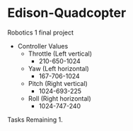 # Edison-Quadcopter
Robotics 1 final project

* Controller Values
  * Throttle (Left vertical)
    * 210-650-1024
  * Yaw (Left horizontal)
    * 167-706-1024
  * Pitch (Right vertical)
    * 1024-693-225
  * Roll (Right horizontal)
    * 1024-747-240

Tasks Remaining
  1. 
